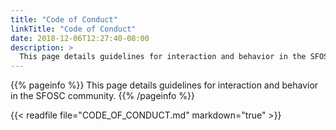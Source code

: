 ```yaml
---
title: "Code of Conduct"
linkTitle: "Code of Conduct"
date: 2018-12-06T12:27:40-08:00
description: >
  This page details guidelines for interaction and behavior in the SFOSC community.
---
```


{{% pageinfo %}}
This page details guidelines for interaction and behavior in the SFOSC community.
{{% /pageinfo %}}


{{< readfile file="CODE_OF_CONDUCT.md" markdown="true" >}}
